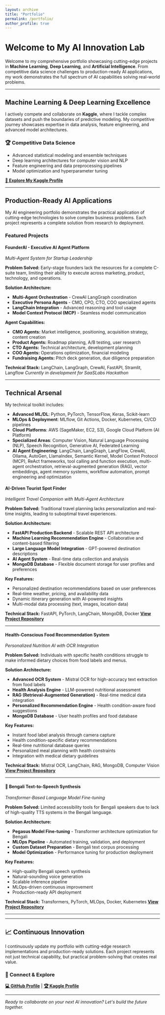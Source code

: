 ```yaml
---
layout: archive
title: "Portfolio"
permalink: /portfolio/
author_profile: true
---
```


#  Welcome to My AI Innovation Lab

Welcome to my comprehensive portfolio showcasing cutting-edge projects in **Machine Learning**, **Deep Learning**, and **Artificial Intelligence**. From competitive data science challenges to production-ready AI applications, my work demonstrates the full spectrum of AI capabilities solving real-world problems.

---

##  Machine Learning & Deep Learning Excellence

I actively compete and collaborate on **Kaggle**, where I tackle complex datasets and push the boundaries of predictive modeling. My competitive journey showcases expertise in data analysis, feature engineering, and advanced model architectures.

### 🏆 **Competitive Data Science**
- Advanced statistical modeling and ensemble techniques
- Deep learning architectures for computer vision and NLP
- Feature engineering and data preprocessing pipelines
- Model optimization and hyperparameter tuning

[**🔗 Explore My Kaggle Profile**](https://www.kaggle.com/hakim11)

---

##  Production-Ready AI Applications

My AI engineering portfolio demonstrates the practical application of cutting-edge technologies to solve complex business problems. Each project represents a complete solution from research to deployment.

###  **Featured Projects**



####  **FounderAI - Executive AI Agent Platform**
*Multi-Agent System for Startup Leadership*

**Problem Solved:** Early-stage founders lack the resources for a complete C-suite team, limiting their ability to execute across marketing, product, technology, and operations.

**Solution Architecture:**
- **Multi-Agent Orchestration** - CrewAI LangGraph coordination
- **Executive Persona Agents** - CMO, CPO, CTO, COO specialized agents
- **LangChain Integration** - Advanced reasoning and tool usage
- **Model Context Protocol (MCP)** - Seamless model communication

**Agent Capabilities:**
- **CMO Agents:** Market intelligence, positioning, acquisition strategy, content creation
- **Product Agents:** Roadmap planning, A/B testing, user research
- **CTO Agents:** Technical architecture, development planning
- **COO Agents:** Operations optimization, financial modeling
- **Fundraising Agents:** Pitch deck generation, due diligence preparation

**Technical Stack:** LangChain, LangGraph, CrewAI, FastAPI, Stramlit, Langflow
*Currently in development for SaaSLabs Hackathon*

---

##  **Technical Arsenal**

My technical toolkit includes:
- **Advanced ML/DL**: Python, PyTorch, TensorFlow, Keras, Scikit-learn
- **MLOps & Deployment**: MLflow, Git Actions, Docker, Kubernetes, CI/CD pipelines
- **Cloud Platforms**: AWS (SageMaker, EC2, S3), Google Cloud Platform (AI Platform)
- **Specialized Areas**: Computer Vision, Natural Language Processing (NLP), Speech Recognition, Generative AI, Federated Learning
- **AI Agent Engineering**: LangChain, LangGraph, LangFlow, CrewAI, Ollama, AutoGen, LlamaIndex, Semantic Kernel, Model Context Protocol (MCP), ReAct frameworks, tool calling and function execution, multi-agent orchestration, retrieval-augmented generation (RAG), vector embeddings, agent memory systems, workflow automation, prompt engineering and optimization



####  **AI-Driven Tourist Spot Finder**
*Intelligent Travel Companion with Multi-Agent Architecture*

**Problem Solved:** Traditional travel planning lacks personalization and real-time insights, leading to suboptimal travel experiences.

**Solution Architecture:**
- **FastAPI Production Backend** - Scalable REST API architecture
- **Machine Learning Recommendation Engine** - Collaborative and content-based filtering
- **Large Language Model Integration** - GPT-powered destination descriptions
- **AI Agent System** - Real-time data collection and analysis
- **MongoDB Database** - Flexible document storage for user profiles and preferences

**Key Features:**
- Personalized destination recommendations based on user preferences
- Real-time weather, pricing, and availability data
- Dynamic itinerary generation with AI-powered insights
- Multi-modal data processing (text, images, location data)

**Technical Stack:** FastAPI, PyTorch, LangChain, MongoDB, Docker
[**View Project Repository**](https://github.com/logicsame/ai-agent-based-trip-guider-main-file)

---

####  **Health-Conscious Food Recommendation System**
*Personalized Nutrition AI with OCR Integration*

**Problem Solved:** Individuals with specific health conditions struggle to make informed dietary choices from food labels and menus.

**Solution Architecture:**
- **Advanced OCR System** - Mistral OCR for high-accuracy text extraction from food labels
- **Health Analysis Engine** - LLM-powered nutritional assessment
- **RAG (Retrieval-Augmented Generation)** - Real-time medical data integration
- **Personalized Recommendation Engine** - Health condition-aware food suggestions
- **MongoDB Database** - User health profiles and food database

**Key Features:**
- Instant food label analysis through camera capture
- Health condition-specific dietary recommendations
- Real-time nutritional database queries
- Personalized meal planning with health constraints
- Integration with medical dietary guidelines

**Technical Stack:** Mistral OCR, LangChain, RAG, MongoDB, Computer Vision
[**View Project Repository**](https://github.com/logicsame/health-recommendation-system)

---

#### 🎤 **Bengali Text-to-Speech Synthesis**
*Transformer-Based Language Model Fine-tuning*

**Problem Solved:** Limited accessibility tools for Bengali speakers due to lack of high-quality TTS systems in the Bengali language.

**Solution Architecture:**
- **Pegasus Model Fine-tuning** - Transformer architecture optimization for Bengali
- **MLOps Pipeline** - Automated training, validation, and deployment
- **Custom Dataset Preparation** - Bengali text corpus processing
- **Model Optimization** - Performance tuning for production deployment

**Key Features:**
- High-quality Bengali speech synthesis
- Natural-sounding voice generation
- Scalable inference pipeline
- MLOps-driven continuous improvement
- Production-ready API deployment

**Technical Stack:** Transformers, PyTorch, MLOps, Docker, Kubernetes
[**View Project Repository**](https://github.com/logicsame/train-pegasus-model-on-bengali-text-summarization-using-mlops)

---


---

## 📈 **Continuous Innovation**

I continuously update my portfolio with cutting-edge research implementations and production-ready solutions. Each project represents not just technical capability, but practical problem-solving that creates real value.

### 🔗 **Connect & Explore**

[**💻 GitHub Profile**](https://github.com/logicsame) | [**🏆 Kaggle Profile**](https://www.kaggle.com/hakim11)

---

*Ready to collaborate on your next AI innovation? Let's build the future together.*